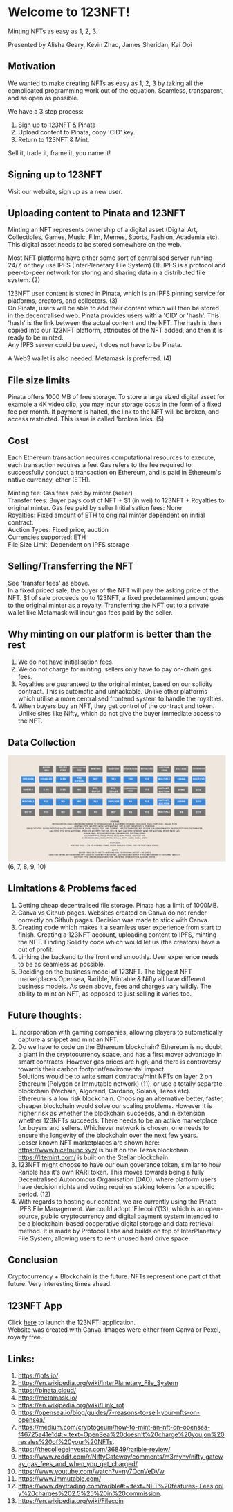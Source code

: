 # Welcome to 123NFT!
Minting NFTs as easy as 1, 2, 3.  

Presented by Alisha Geary, Kevin Zhao, James Sheridan, Kai Ooi

## Motivation

We wanted to make creating NFTs as easy as 1, 2, 3 by taking all the complicated programming work out of the equation. Seamless, transparent, and as open as possible.  

We have a 3 step process:
1. Sign up to 123NFT & Pinata
2. Upload content to Pinata, copy 'CID' key.
3. Return to 123NFT & Mint.

Sell it, trade it, frame it, you name it!

## Signing up to 123NFT

Visit our website, sign up as a new user.

## Uploading content to Pinata and 123NFT
Minting an NFT represents ownership of a digital asset (Digital Art, Collectibles, Games, Music, Film, Memes, Sports, Fashion, Academia etc). This digital asset needs to be stored somewhere on the web.  

Most NFT platforms have either some sort of centralised server running 24/7, or they use IPFS (InterPlenetary File System) (1). IPFS is a protocol and peer-to-peer network for storing and sharing data in a distributed file system. (2)  

123NFT user content is stored in Pinata, which is an IPFS pinning service for platforms, creators, and collectors. (3)  
On Pinata, users will be able to add their content which will then be stored in the decentralised web. Pinata provides users with a 'CID' or 'hash'. This 'hash' is the link between the actual content and the NFT. The hash is then copied into our 123NFT platform, attributes of the NFT added, and then it is ready to be minted.  
Any IPFS server could be used, it does not have to be Pinata.

A Web3 wallet is also needed. Metamask is preferred. (4)

## File size limits

Pinata offers 1000 MB of free storage. To store a large sized digital asset for example a 4K video clip, you may incur storage costs in the form of a fixed fee per month. If payment is halted, the link to the NFT will be broken, and access restricted. This issue is called 'broken links. (5)

## Cost

Each Ethereum transaction requires computational resources to execute, each transaction requires a fee. Gas refers to the fee required to successfully conduct a transaction on Ethereum, and is paid in Ethereum's native currency, ether (ETH).

Minting fee: Gas fees paid by minter (seller)  
Transfer fees: Buyer pays cost of NFT + $1 (in wei) to 123NFT + Royalties to original minter. Gas fee paid by seller
Initialisation fees: None  
Royalties: Fixed amount of ETH to original minter dependent on initial contract.  
Auction Types: Fixed price, auction  
Currencies supported: ETH  
File Size Limit: Dependent on IPFS storage  

## Selling/Transferring the NFT

See 'transfer fees' as above.  
In a fixed priced sale, the buyer of the NFT will pay the asking price of the NFT. $1 of sale proceeds go to 123NFT, a fixed predetermined amount goes to the original minter as a royalty. Transferring the NFT out to a private wallet like Metamask will incur gas fees paid by the seller.

## Why minting on our platform is better than the rest  

1. We do not have initialisation fees.
2. We do not charge for minting, sellers only have to pay on-chain gas fees.
3. Royalties are guaranteed to the original minter, based on our solidity contract. This is automatic and unhackable. Unlike other platforms which utilise a more centralised frontend system to handle the royalties. 
4. When buyers buy an NFT, they get control of the contract and token. Unlike sites like Nifty, which do not give the buyer immediate access to the NFT.

## Data Collection
![comparison](images/comparison.jpg) (6, 7, 8, 9, 10)  

## Limitations & Problems faced
1. Getting cheap decentralised file storage. Pinata has a limit of 1000MB.
2. Canva vs Github pages. Websites created on Canva do not render correctly on Github pages. Decision was made to stick with Canva.
3. Creating code which makes it a seamless user experience from start to finish. Creating a 123NFT account, uploading content to IPFS, minting the NFT. Finding Solidity code which would let us (the creators) have a cut of profit.
4. Linking the backend to the front end smoothly. User experience needs to be as seamless as possible.
5. Deciding on the business model of 123NFT. The biggest NFT marketplaces Opensea, Rarible, Mintable & Nifty all have different business models. As seen above, fees and charges vary wildly. The ability to mint an NFT, as opposed to just selling it varies too.

## Future thoughts:  
1. Incorporation with gaming companies, allowing players to automatically capture a snippet and mint an NFT.  
2. Do we have to code on the Ethereum blockchain? Ethereum is no doubt a giant in the cryptocurrency space, and has a first mover advantage in smart contracts. However gas prices are high, and there is controversy towards their carbon footprint/enviromental impact.  
Solutions would be to write smart contracts/mint NFTs on layer 2 on Ethereum (Polygon or Immutable network) (11), or use a totally separate blockchain (Vechain, Algorand, Cardano, Solana, Tezos etc).  
Ethereum is a low risk blockchain. Choosing an alternative better, faster, cheaper blockchain would solve our scaling problems. However it is higher risk as whether the blockchain succeeds, and in extension whether 123NFTs succeeds. There needs to be an active marketplace for buyers and sellers. Whichever network is chosen, one needs to ensure the longevity of the blockchain over the next few years.  
Lesser known NFT marketplaces are shown here:  
https://www.hicetnunc.xyz/ is built on the Tezos blockchain.  
https://litemint.com/ is built on the Stellar blockchain.
3. 123NFT might choose to have our own goverance token, similar to how Rarible has it's own RARI token. This moves towards being a fully Decentralised Autonomous Organisation (DAO), where platform users have decision rights and voting requires staking tokens for a specific period. (12)
4. With regards to hosting our content, we are currently using the Pinata IPFS File Management. We could adopt 'Filecoin'(13), which is an open-source, public cryptocurrency and digital payment system intended to be a blockchain-based cooperative digital storage and data retrieval method. It is made by Protocol Labs and builds on top of InterPlanetary File System, allowing users to rent unused hard drive space.  

## Conclusion
Cryptocurrency + Blockchain is the future. NFTs represent one part of that future. Very interesting times ahead.

## 123NFT App
Click [here](https://www.canva.com/design/DAEk6H9YhQs/HtZeNvjY-JHv032EdALqYQ/view) to launch the 123NFT! application.  
Website was created with Canva. Images were either from Canva or Pexel, royalty free.

## Links:  
1. https://ipfs.io/  
2. https://en.wikipedia.org/wiki/InterPlanetary_File_System  
3. https://pinata.cloud/  
4. https://metamask.io/
5. https://en.wikipedia.org/wiki/Link_rot
6. https://opensea.io/blog/guides/7-reasons-to-sell-your-nfts-on-opensea/
7. https://medium.com/cryptogeum/how-to-mint-an-nft-on-opensea-f46725a41e1d#:~:text=OpenSea%20doesn't%20charge%20you,on%20resales%20of%20your%20NFTs.  
8. https://thecollegeinvestor.com/36849/rarible-review/
9. https://www.reddit.com/r/NiftyGateway/comments/m3myhv/nifty_gateway_gas_fees_and_when_you_get_charged/
10. https://www.youtube.com/watch?v=ny7QcnVeDVw
11. https://www.immutable.com/
12. https://www.daytrading.com/rarible#:~:text=NFT%20features-,Fees,only%20charges%202.5%25%20in%20commission.
13. https://en.wikipedia.org/wiki/Filecoin